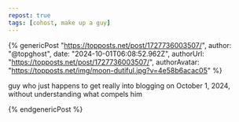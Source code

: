 ```yaml
---
repost: true
tags: [cohost, make up a guy]
---
```


{% genericPost "https://topposts.net/post/1727736003507/",
    author: "@topghost",
    date: "2024-10-01T06:08:52.962Z",
    authorUrl: "https://topposts.net/post/1727736003507/",
    authorAvatar: "https://topposts.net/img/moon-dutiful.jpg?v=4e58b6acac05" %}
  <p>
    guy who just happens to get really into blogging on October 1, 2024, without
    understanding what compels him
  </p>
{% endgenericPost %}
